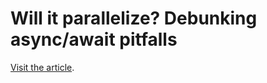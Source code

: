 # Will it parallelize? Debunking async/await pitfalls

[Visit the article](http://www.journeyofcode.com/will-parallelize-debunking-asyncawait-pitfalls/).
